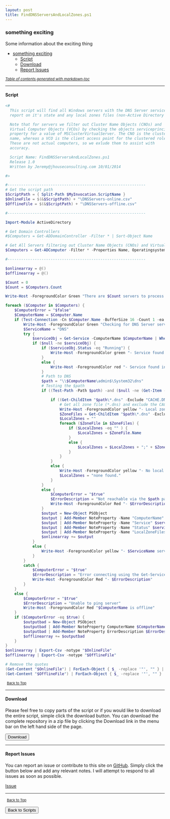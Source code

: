 ```yaml
---
layout: post
title: FindDNSServersAndLocalZones.ps1
---
```


### something exciting

Some information about the exciting thing

- [something exciting](#something-exciting)
  - [Script](#script)
  - [Download](#download)
  - [Report Issues](#report-issues)

<small><i><a href='http://ecotrust-canada.github.io/markdown-toc/'>Table of contents generated with markdown-toc</a></i></small>

---

#### Script

```powershell
<#
  This script will find all Windows servers with the DNS Server service installed,
  report on it's state and any local zones files (non-Active Directory integrated).

  Note that for servers we filter out Cluster Name Objects (CNOs) and
  Virtual Computer Objects (VCOs) by checking the objects serviceprincipalname
  property for a value of MSClusterVirtualServer. The CNO is the cluster
  name, whereas a VCO is the client access point for the clustered role.
  These are not actual computers, so we exlude them to assist with
  accuracy.

  Script Name: FindDNSServersAndLocalZones.ps1
  Release 1.0
  Written by Jeremy@jhouseconsulting.com 10/01/2014

#>

#-------------------------------------------------------------
# Get the script path
$ScriptPath = { Split-Path $MyInvocation.ScriptName }
$OnlineFile = $(&$ScriptPath) + "\DNSServers-online.csv"
$OfflineFile = $(&$ScriptPath) + "\DNSServers-offline.csv"

#-------------------------------------------------------------

Import-Module ActiveDirectory

# Get Domain Controllers
#$Computers = Get-ADDomainController -Filter * | Sort-Object Name

# Get All Servers filtering out Cluster Name Objects (CNOs) and Virtual computer Objects (VCOs)
$Computers = Get-ADComputer -Filter * -Properties Name, Operatingsystem, servicePrincipalName | Where-Object { ($_.Operatingsystem -like '*server*') -AND !($_.serviceprincipalname -like '*MSClusterVirtualServer*') } | Sort-Object -Property Name

#-------------------------------------------------------------

$onlinearray = @()
$offlinearray = @()

$Count = 0
$Count = $Computers.Count

Write-Host -ForegroundColor Green "There are $Count servers to process.`n"

foreach ($Computer in $Computers) {
    $ComputerError = "$false"
    $ComputerName = $Computer.Name
    if (Test-Connection -Cn $Computer.Name -BufferSize 16 -Count 1 -ea 0 -quiet) {
        Write-Host -ForegroundColor Green "Checking for DNS Server service on $ComputerName"
        $ServiceName = "DNS"
        try {
            $serviceObj = Get-Service -ComputerName $ComputerName | Where-Object { $_.ServiceName -eq $serviceName } | Select-Object Name, Status
            if ($null -ne $serviceObj) {
                if ($serviceObj.Status -eq "Running") {
                    Write-Host -ForegroundColor green "- Service found in a $($serviceObj.Status) state."
                }
                else {
                    Write-Host -ForegroundColor red "- Service found in a $($serviceObj.Status) state."
                }
                # Path to DNS
                $path = "\\$ComputerName\admin$\System32\dns"
                # Testing the $path
                if ((Test-Path -Path $path) -and ($null -ne (Get-Item -Path $path).Length)) {

                    if ((Get-ChildItem "$path\*.dns" -Exclude "CACHE.DNS" | Measure-Object).Count -gt 0) {
                        # Get all zone file (*.dns) and exclude the CACHE.DNS file.
                        Write-Host -ForegroundColor yellow "- Local zones files found."
                        $ZoneFiles = Get-ChildItem "$path\*.dns" -Exclude "CACHE.DNS"
                        $LocalZones = ""
                        foreach ($ZoneFile in $ZoneFiles) {
                            if ($LocalZones -eq "" ) {
                                $LocalZones = $ZoneFile.Name
                            }
                            else {
                                $LocalZones = $LocalZones + ";" + $ZoneFile.Name
                            }
                        }
                    }
                    else {
                        Write-Host -ForegroundColor yellow "- No local zones files found."
                        $LocalZones = "none found."
                    }
                }
                else {
                    $ComputerError = "$true"
                    $ErrorDescription = "Not reachable via the $path path."
                    Write-Host -ForegroundColor Red "- $ErrorDescription"
                }
                $output = New-Object PSObject
                $output | Add-Member NoteProperty -Name "ComputerName" $ComputerName
                $output | Add-Member NoteProperty -Name "Service" $serviceObj.Name
                $output | Add-Member NoteProperty -Name "Status" $serviceObj.Status
                $output | Add-Member NoteProperty -Name "LocalZoneFiles" $LocalZones
                $onlinearray += $output
            }
            else {
                Write-Host -ForegroundColor yellow "- $ServiceName service not installed"
            }
        }
        catch {
            $ComputerError = "$true"
            $ErrorDescription = "Error connecting using the Get-Service cmdlet."
            Write-Host -ForegroundColor Red "- $ErrorDescription"
        }
    }
    else {
        $ComputerError = "$true"
        $ErrorDescription = "Unable to ping server"
        Write-Host -ForegroundColor Red "$ComputerName is offline"
    }
    if ($ComputerError -eq $true) {
        $outputbad = New-Object PSObject
        $outputbad | Add-Member NoteProperty ComputerName $ComputerName
        $outputbad | Add-Member NoteProperty ErrorDescription $ErrorDescription
        $offlinearray += $outputbad
    }
}
$onlinearray | Export-Csv -notype "$OnlineFile"
$offlinearray | Export-Csv -notype "$OfflineFile"

# Remove the quotes
(Get-Content "$OnlineFile") | ForEach-Object { $_ -replace '"', "" } | Out-File "$OnlineFile" -Force -Encoding ascii
(Get-Content "$OfflineFile") | ForEach-Object { $_ -replace '"', "" } | Out-File "$OfflineFile" -Force -Encoding ascii
```

<span style="font-size:11px;"><a href="#"><i class="fas fa-caret-up" aria-hidden="true" style="color: white; margin-right:5px;"></i>Back to Top</a></span>

---

#### Download

Please feel free to copy parts of the script or if you would like to download the entire script, simple click the download button. You can download the complete repository in a zip file by clicking the Download link in the menu bar on the left hand side of the page.

<button class="btn" type="submit" onclick="window.open('/PowerShell/scripts/activeDirectory/FindDNSServersAndLocalZones.ps1')">
    <i class="fa fa-cloud-download-alt">
    </i>
        Download
</button>

---

#### Report Issues

You can report an issue or contribute to this site on <a href="https://github.com/BanterBoy/scripts-blog/issues">GitHub</a>. Simply click the button below and add any relevant notes. I will attempt to respond to all issues as soon as possible.

<!-- Place this tag where you want the button to render. -->

<a class="github-button" href="https://github.com/BanterBoy/scripts-blog/issues/new?title=FindDNSServersAndLocalZones.ps1&body=There is a problem with this function. Please find details below." data-show-count="true" aria-label="Issue BanterBoy/scripts-blog on GitHub">Issue</a>

---

<span style="font-size:11px;"><a href="#"><i class="fas fa-caret-up" aria-hidden="true" style="color: white; margin-right:5px;"></i>Back to Top</a></span>

<a href="/menu/_pages/scripts.html">
    <button class="btn">
        <i class='fas fa-reply'>
        </i>
            Back to Scripts
    </button>
</a>

[1]: http://ecotrust-canada.github.io/markdown-toc
[2]: https://github.com/googlearchive/code-prettify
